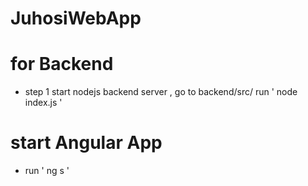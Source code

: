 # JuhosiWebApp

# for Backend 
- step 1 start nodejs backend server , go to backend/src/ run ' node index.js '
# start Angular App
- run ' ng s '
